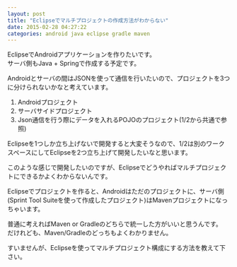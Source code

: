```yaml
---
layout: post
title: "Eclipseでマルチプロジェクトの作成方法がわからない"
date: 2015-02-28 04:27:22
categories: android java eclipse gradle maven
---
```

<p>EclipseでAndroidアプリケーションを作りたいです。<br>
サーバ側もJava + Springで作成する予定です。</p>

<p>Androidとサーバの間はJSONを使って通信を行いたいので、プロジェクトを3つに分けられないかなと考えています。</p>

<ol>
<li>Androidプロジェクト</li>
<li>サーバサイドプロジェクト</li>
<li>Json通信を行う際にデータを入れるPOJOのプロジェクト(1/2から共通で参照)</li>
</ol>

<p>Eclipseを1つしか立ち上げないで開発すると大変そうなので、1/2は別のワークスペースにしてEclipseを2つ立ち上げて開発したいなと思います。</p>

<p>このような感じで開発したいのですが、Eclipseでどうやればマルチプロジェクトにできるかよくわからないんです。</p>

<p>Eclipseでプロジェクトを作ると、Androidはただのプロジェクトに、サーバ側(Sprint Tool Suiteを使って作成したプロジェクト)はMavenプロジェクトになっちゃいます。</p>

<p>普通に考えればMaven or Gradleのどちらで統一した方がいいと思うんです。<br>
だけれども、Maven/Gradleのどっちもよくわかりません。</p>

<p>すいませんが、Eclipseを使ってマルチプロジェクト構成にする方法を教えて下さい。</p>
